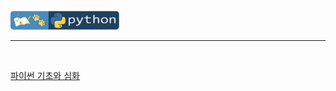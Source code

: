<br />
<a href="https://github.com/seol-yu/TIL/tree/master/Python" target="_blank"><img src="https://github.com/seol-yu/TIL/blob/master/images/python-badge-logo.png?raw=true" height=30 /></a>
<br />

---

<br />

[파이썬 기초와 심화](https://github.com/seol-yu/TIL/tree/master/Python/Python_Basic_To_Advanced)
<br />

